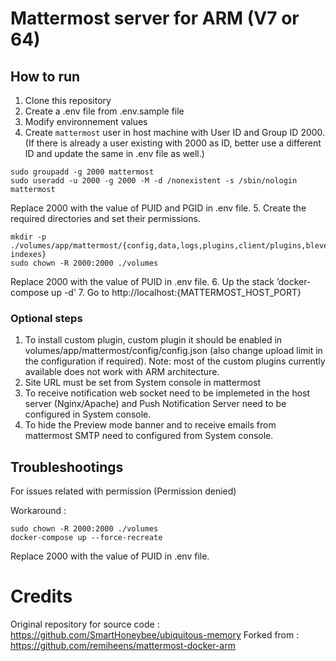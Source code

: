 # Mattermost server for ARM (V7 or 64)

## How to run

1. Clone this repository
2. Create a .env file from .env.sample file
3. Modify environnement values
4. Create `mattermost` user in host machine with User ID and Group ID 2000.
(If there is already a user existing with 2000 as ID, better use a different ID and update the same in .env file as well.)
```
sudo groupadd -g 2000 mattermost
sudo useradd -u 2000 -g 2000 -M -d /nonexistent -s /sbin/nologin mattermost
```
Replace 2000 with the value of PUID and PGID in .env file.
5. Create the required directories and set their permissions.
```
mkdir -p ./volumes/app/mattermost/{config,data,logs,plugins,client/plugins,bleve-indexes}
sudo chown -R 2000:2000 ./volumes
```
Replace 2000 with the value of PUID in .env file.
6. Up the stack ’docker-compose up -d’
7. Go to http://localhost:{MATTERMOST_HOST_PORT}

### Optional steps
1. To install custom plugin, custom plugin it should be enabled in volumes/app/mattermost/config/config.json (also change upload limit in the configuration if required).
Note: most of the custom plugins currently available does not work with ARM architecture.
2. Site URL must be set from System console in mattermost
3. To receive notification web socket need to be implemeted in the host server (Nginx/Apache) and Push Notification Server need to be configured in System console.
4. To hide the Preview mode banner and to receive emails from mattermost SMTP need to configured from System console.

## Troubleshootings

For issues related with permission (Permission denied)

Workaround :
```
sudo chown -R 2000:2000 ./volumes
docker-compose up --force-recreate
```
Replace 2000 with the value of PUID in .env file.

# Credits 

Original repository for source code : https://github.com/SmartHoneybee/ubiquitous-memory
Forked from : https://github.com/remiheens/mattermost-docker-arm